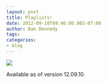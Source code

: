 ```yaml
---
layout: post
title: Playlists!
date: 2012-09-10T09:46:00.002-07:00
author: Dan Dennedy
tags: 
categories:
- blog
---
```


<div class="separator" style="clear: left; margin-bottom: 1em; margin-right: 1em;"><img border="0" src="http://4.bp.blogspot.com/-_C9M9QGVhhg/UE4Ydxe9RZI/AAAAAAAABlg/6fN3QxiG0_I/s1600/playlist.png" /></div><div>Available as of version 12.09.10.</div>